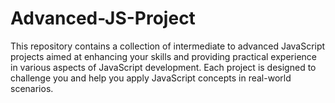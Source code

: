 # Advanced-JS-Project
This repository contains a collection of intermediate to advanced JavaScript projects aimed at enhancing your skills and providing practical experience in various aspects of JavaScript development. Each project is designed to challenge you and help you apply JavaScript concepts in real-world scenarios.
